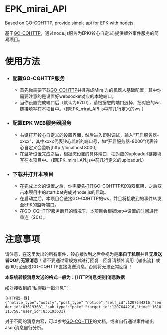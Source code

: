 # EPK_mirai_API
 Based on GO-CQHTTP, provide simple api for EPK with nodejs.
 
 基于[GO-CQHTTP](https://github.com/Mrs4s/go-cqhttp)，通过node.js服务为EPK(铃心自定义)提供额外事件服务的简易项目。

# 使用方法

+ ### 配置GO-CQHTTP服务
  * 首先你需要下载[GO-CQHTTP](https://github.com/Mrs4s/go-cqhttp)并且完成Mirai方的机器人基础配置，其中你需要注意的是设置好websocket对应的本地端口。
  * 当你设置完成端口后（默认为6700），请根据您的端口选择，把对应的ws链接填写在本项目中。（即EPK_mirai_API.js中前几行定义的ws.）
+ ### 配置EPK WEB服务器服务
  * 右键打开铃心自定义的设置界面，然后进入即时调试，输入“开启服务器-xxxx”，其中xxxx代表铃心监听的端口号，如“开启服务器-8000”代表铃心自定义会监听[http://localhost:8000]
  * 在监听设置完成之后，根据您设置的具体端口，把对应的uploadurl链接填写在本项目中。（即EPK_mirai_API.js中前几行定义的uploadurl.）
+ ### 下载并打开本项目
  * 在完成上文的设置之后，你需要先打开GO-CQHTTP和XQ双框架，之后双击本项目中的start.bat完成对node.js的启动。
  * 在启动之后，本项目会链接GO-CQHTTP的ws，并且将接收到的事件转发至EPK的监听端口。
  * 在GO-CQHTTP服务断开的情况下，本项目会根据bat中设置的时间进行重连（20s）。
 # 注意事项
 请注意，在这里发出的所有事件，铃心接收到之后会视为是**来自于私聊**并且**无发送者QQ**的**无源消息**！请不要通过常规方式进行回复！回复请额外调用【输出流】或者dll乃至通过GO-CQHTTP直接发送消息。否则将无法正常回复！

**本系统转接消息发送的格式一般为：[HTTP消息类别]消息数据**
 
如对接收到的“私聊戳一戳消息”：

````[HTTP戳一戳]{"notice_type":"notify","post_type":"notice","self_id":1207644216,"sender_id":836193631,"sub_type":"poke","target_id":1207644216,"time":1618115758,"user_id":836193631}````

对于不同的消息内容，可以参考[GO-CQHTTP](https://github.com/Mrs4s/go-cqhttp)的文档，或者自行通过事件输出Json消息自行分析。